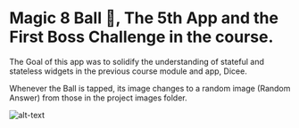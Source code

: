 

# Magic 8 Ball 🎱, The 5th App and the First Boss Challenge in the course.

The Goal of this app was to solidify the understanding of stateful and stateless widgets in the previous course module and app, Dicee.

Whenever the Ball is tapped, its image changes to a random image (Random Answer) from those in the project images folder.

![alt-text](https://media.giphy.com/media/hTJ0bz248f9TN0zDuH/giphy.gif)
